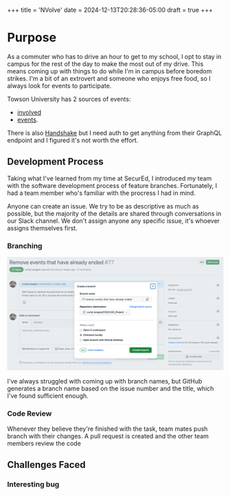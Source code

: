 +++
title = 'NVolve'
date = 2024-12-13T20:28:36-05:00
draft = true
+++

# Purpose

As a commuter who has to drive an hour to get to my school, I opt to stay in campus for the rest of the day to make the most out of my drive. This means coming up with things to do while I'm in campus before boredom strikes. I'm a bit of an extrovert and someone who enjoys free food, so I always look for events to participate.

Towson University has 2 sources of events:

- [involved](https://involved.towson.edu/events)
- [events](https://events.towson.edu/).

There is also [Handshake](https://towson.joinhandshake.com/stu/events?collection=ALL&eventFormat=HYBRID&sort=RELEVANCE&date=ALL) but I need auth to get anything from their GraphQL endpoint and I figured it's not worth the effort.

## Development Process

Taking what I've learned from my time at SecurEd, I introduced my team with the software development process of feature branches.
Fortunately, I had a team member who's familiar with the procress I had in mind.

Anyone can create an issue. We try to be as descriptive as much as possible, but the majority of the details are shared through conversations in our Slack channel. We don't assign anyone any specific issue, it's whoever assigns themselves first.

### Branching

![Create a branch pop up in GitHub](image.png)

I've always struggled with coming up with branch names, but GitHub generates a branch name based on the issue number and the title, which I've found sufficient enough.

### Code Review

Whenever they believe they're finished with the task, team mates push branch with their changes. A pull request is created and the other team members review the code

## Challenges Faced

### Interesting bug
